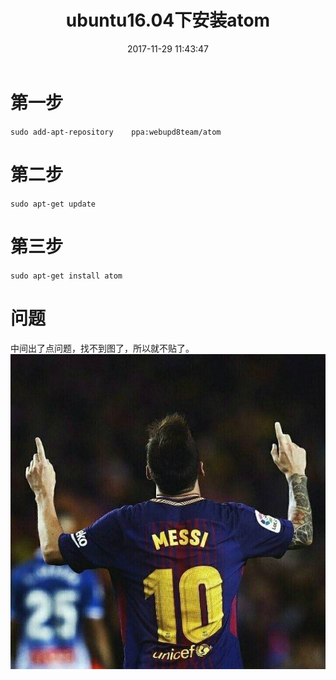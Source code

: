 ﻿---
title: ubuntu16.04下安装atom
date: 2017-11-29 11:43:47
tags: ubuntu atom
categories: 技术
---
# 第一步
`sudo add-apt-repository    ppa:webupd8team/atom`
# 第二步
`sudo apt-get update`
# 第三步
`sudo apt-get install atom`
# 问题
中间出了点问题，找不到图了，所以就不贴了。
![](https://raw.githubusercontent.com/hjyai94/Blog/master/source/uploads/avatar.jpg)
